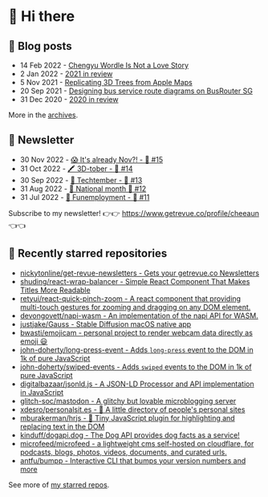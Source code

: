 # 👋 Hi there

## 📝 Blog posts

<!-- feed start -->
- 14 Feb 2022 - [Chengyu Wordle Is Not a Love Story](https://cheeaun.com/blog/2022/02/chengyu-wordle-is-not-a-love-story/)
- 2 Jan 2022 - [2021 in review](https://cheeaun.com/blog/2022/01/2021-in-review/)
- 5 Nov 2021 - [Replicating 3D Trees from Apple Maps](https://cheeaun.com/blog/2021/11/replicating-3d-trees-apple-maps/)
- 20 Sep 2021 - [Designing bus service route diagrams on BusRouter SG](https://cheeaun.com/blog/2021/09/bus-service-route-diagrams-busrouter-sg/)
- 31 Dec 2020 - [2020 in review](https://cheeaun.com/blog/2020/12/2020-in-review/)
<!-- feed end -->

More in the [archives](https://cheeaun.com/blog/archives/).

## 📰 Newsletter

<!-- newsletter start -->
- 30 Nov 2022 - [😱 It's already Nov?! - 🥫 #15](https://www.getrevue.co/profile/cheeaun/issues/it-s-already-nov-15-1433832)
- 31 Oct 2022 - [🖍️ 3D-tober - 🥫 #14](https://www.getrevue.co/profile/cheeaun/issues/3d-tober-14-1385284)
- 30 Sep 2022 - [🍎 Techtember - 🥫 #13](https://www.getrevue.co/profile/cheeaun/issues/techtember-13-1335515)
- 31 Aug 2022 - [🎏 National month 🥫 #12](https://www.getrevue.co/profile/cheeaun/issues/national-month-12-1289556)
- 31 Jul 2022 - [🕺 Funemployment - 🥫 #11](https://www.getrevue.co/profile/cheeaun/issues/funemployment-11-1247643)
<!-- newsletter end -->

Subscribe to my newsletter! 👉👉 https://www.getrevue.co/profile/cheeaun 👈👈

## 🌟 Recently starred repositories

<!-- starred repos start -->
- [nickytonline/get-revue-newsletters - Gets your getrevue.co Newsletters](https://github.com/nickytonline/get-revue-newsletters)
- [shuding/react-wrap-balancer - Simple React Component That Makes Titles More Readable](https://github.com/shuding/react-wrap-balancer)
- [retyui/react-quick-pinch-zoom - A react component that providing multi-touch gestures for zooming and dragging on any DOM element.](https://github.com/retyui/react-quick-pinch-zoom)
- [devongovett/napi-wasm - An implementation of the napi API for WASM. ](https://github.com/devongovett/napi-wasm)
- [justjake/Gauss - Stable Diffusion macOS native app](https://github.com/justjake/Gauss)
- [bwasti/emojicam - personal project to render webcam data directly as emoji 😃](https://github.com/bwasti/emojicam)
- [john-doherty/long-press-event - Adds `long-press` event to the DOM in 1k of pure JavaScript](https://github.com/john-doherty/long-press-event)
- [john-doherty/swiped-events - Adds `swiped` events to the DOM in 1k of pure JavaScript](https://github.com/john-doherty/swiped-events)
- [digitalbazaar/jsonld.js - A JSON-LD Processor and API implementation in JavaScript](https://github.com/digitalbazaar/jsonld.js)
- [glitch-soc/mastodon - A glitchy but lovable microblogging server](https://github.com/glitch-soc/mastodon)
- [xdesro/personalsit.es - 📇 A little directory of people's personal sites](https://github.com/xdesro/personalsit.es)
- [mburakerman/hrjs - 🔄 Tiny JavaScript plugin for highlighting and replacing text in the DOM](https://github.com/mburakerman/hrjs)
- [kinduff/dogapi.dog -  The Dog API provides dog facts as a service! ](https://github.com/kinduff/dogapi.dog)
- [microfeed/microfeed - a lightweight cms self-hosted on cloudflare, for podcasts, blogs, photos, videos, documents, and curated urls.](https://github.com/microfeed/microfeed)
- [antfu/bumpp - Interactive CLI that bumps your version numbers and more](https://github.com/antfu/bumpp)
<!-- starred repos end -->

See more of [my starred repos](https://github.com/stars/cheeaun/).
